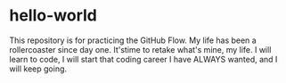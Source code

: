 # hello-world
This repository is for practicing the GitHub Flow.
My life has been a rollercoaster since day one. It'stime to retake what's mine, my life. 
I will learn to code, I will start that coding career I have ALWAYS wanted, and I will keep going.
